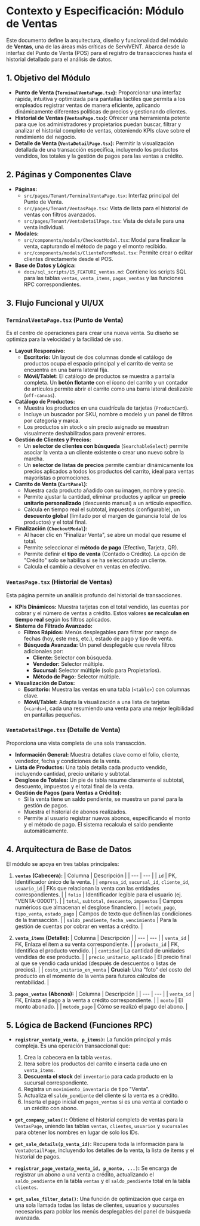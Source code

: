 # Contexto y Especificación: Módulo de Ventas

Este documento define la arquitectura, diseño y funcionalidad del módulo de **Ventas**, una de las áreas más críticas de ServiVENT. Abarca desde la interfaz del Punto de Venta (POS) para el registro de transacciones hasta el historial detallado para el análisis de datos.

## 1. Objetivo del Módulo

-   **Punto de Venta (`TerminalVentaPage.tsx`):** Proporcionar una interfaz rápida, intuitiva y optimizada para pantallas táctiles que permita a los empleados registrar ventas de manera eficiente, aplicando dinámicamente diferentes políticas de precios y gestionando clientes.
-   **Historial de Ventas (`VentasPage.tsx`):** Ofrecer una herramienta potente para que los administradores y propietarios puedan buscar, filtrar y analizar el historial completo de ventas, obteniendo KPIs clave sobre el rendimiento del negocio.
-   **Detalle de Venta (`VentaDetailPage.tsx`):** Permitir la visualización detallada de una transacción específica, incluyendo los productos vendidos, los totales y la gestión de pagos para las ventas a crédito.

## 2. Páginas y Componentes Clave

-   **Páginas:**
    -   `src/pages/Tenant/TerminalVentaPage.tsx`: Interfaz principal del Punto de Venta.
    -   `src/pages/Tenant/VentasPage.tsx`: Vista de lista para el historial de ventas con filtros avanzados.
    -   `src/pages/Tenant/VentaDetailPage.tsx`: Vista de detalle para una venta individual.
-   **Modales:**
    -   `src/components/modals/CheckoutModal.tsx`: Modal para finalizar la venta, capturando el método de pago y el monto recibido.
    -   `src/components/modals/ClienteFormModal.tsx`: Permite crear o editar clientes directamente desde el POS.
-   **Base de Datos y Lógica:**
    -   `docs/sql_scripts/15_FEATURE_ventas.md`: Contiene los scripts SQL para las tablas `ventas`, `venta_items`, `pagos_ventas` y las funciones RPC correspondientes.

## 3. Flujo Funcional y UI/UX

### `TerminalVentaPage.tsx` (Punto de Venta)

Es el centro de operaciones para crear una nueva venta. Su diseño se optimiza para la velocidad y la facilidad de uso.

-   **Layout Responsivo:**
    -   **Escritorio:** Un layout de dos columnas donde el catálogo de productos ocupa el espacio principal y el carrito de venta se encuentra en una barra lateral fija.
    -   **Móvil/Tablet:** El catálogo de productos se muestra a pantalla completa. Un **botón flotante** con el ícono del carrito y un contador de artículos permite abrir el carrito como una barra lateral deslizable (`off-canvas`).
-   **Catálogo de Productos:**
    -   Muestra los productos en una cuadrícula de tarjetas (`ProductCard`).
    -   Incluye un buscador por SKU, nombre o modelo y un panel de filtros por categoría y marca.
    -   Los productos sin stock o sin precio asignado se muestran visualmente deshabilitados para prevenir errores.
-   **Gestión de Clientes y Precios:**
    -   Un **selector de clientes con búsqueda** (`SearchableSelect`) permite asociar la venta a un cliente existente o crear uno nuevo sobre la marcha.
    -   Un **selector de listas de precios** permite cambiar dinámicamente los precios aplicados a todos los productos del carrito, ideal para ventas mayoristas o promociones.
-   **Carrito de Venta (`CartPanel`):**
    -   Muestra cada producto añadido con su imagen, nombre y precio.
    -   Permite ajustar la cantidad, eliminar productos y aplicar un **precio unitario personalizado** (descuento manual) a un artículo específico.
    -   Calcula en tiempo real el subtotal, impuestos (configurable), un **descuento global** (limitado por el margen de ganancia total de los productos) y el total final.
-   **Finalización (`CheckoutModal`):**
    -   Al hacer clic en "Finalizar Venta", se abre un modal que resume el total.
    -   Permite seleccionar el **método de pago** (Efectivo, Tarjeta, QR).
    -   Permite definir el **tipo de venta** (Contado o Crédito). La opción de "Crédito" solo se habilita si se ha seleccionado un cliente.
    -   Calcula el cambio a devolver en ventas en efectivo.

### `VentasPage.tsx` (Historial de Ventas)

Esta página permite un análisis profundo del historial de transacciones.

-   **KPIs Dinámicos:** Muestra tarjetas con el total vendido, las cuentas por cobrar y el número de ventas a crédito. Estos valores **se recalculan en tiempo real** según los filtros aplicados.
-   **Sistema de Filtrado Avanzado:**
    -   **Filtros Rápidos:** Menús desplegables para filtrar por rango de fechas (hoy, este mes, etc.), estado de pago y tipo de venta.
    -   **Búsqueda Avanzada:** Un panel desplegable que revela filtros adicionales por:
        -   **Cliente:** Selector con búsqueda.
        -   **Vendedor:** Selector múltiple.
        -   **Sucursal:** Selector múltiple (solo para Propietarios).
        -   **Método de Pago:** Selector múltiple.
-   **Visualización de Datos:**
    -   **Escritorio:** Muestra las ventas en una tabla (`<table>`) con columnas clave.
    -   **Móvil/Tablet:** Adapta la visualización a una lista de tarjetas (`<cards>`), cada una resumiendo una venta para una mejor legibilidad en pantallas pequeñas.

### `VentaDetailPage.tsx` (Detalle de Venta)

Proporciona una vista completa de una sola transacción.

-   **Información General:** Muestra detalles clave como el folio, cliente, vendedor, fecha y condiciones de la venta.
-   **Lista de Productos:** Una tabla detalla cada producto vendido, incluyendo cantidad, precio unitario y subtotal.
-   **Desglose de Totales:** Un pie de tabla resume claramente el subtotal, descuento, impuestos y el total final de la venta.
-   **Gestión de Pagos (para Ventas a Crédito):**
    -   Si la venta tiene un saldo pendiente, se muestra un panel para la gestión de pagos.
    -   Muestra el historial de abonos realizados.
    -   Permite al usuario registrar nuevos abonos, especificando el monto y el método de pago. El sistema recalcula el saldo pendiente automáticamente.

## 4. Arquitectura de Base de Datos

El módulo se apoya en tres tablas principales:

1.  **`ventas` (Cabecera):**
    | Columna | Descripción |
    | --- | --- |
    | `id` | PK, Identificador único de la venta. |
    | `empresa_id`, `sucursal_id`, `cliente_id`, `usuario_id` | FKs que relacionan la venta con las entidades correspondientes. |
    | `folio` | Identificador legible para el usuario (ej. "VENTA-00001"). |
    | `total`, `subtotal`, `descuento`, `impuestos` | Campos numéricos que almacenan el desglose financiero. |
    | `metodo_pago`, `tipo_venta`, `estado_pago` | Campos de texto que definen las condiciones de la transacción. |
    | `saldo_pendiente`, `fecha_vencimiento` | Para la gestión de cuentas por cobrar en ventas a crédito. |

2.  **`venta_items` (Detalle):**
    | Columna | Descripción |
    | --- | --- |
    | `venta_id` | FK, Enlaza el ítem a su venta correspondiente. |
    | `producto_id` | FK, Identifica el producto vendido. |
    | `cantidad` | La cantidad de unidades vendidas de ese producto. |
    | `precio_unitario_aplicado` | El precio final al que se vendió cada unidad (después de descuentos o listas de precios). |
    | `costo_unitario_en_venta` | **Crucial:** Una "foto" del costo del producto en el momento de la venta para futuros cálculos de rentabilidad. |

3.  **`pagos_ventas` (Abonos):**
    | Columna | Descripción |
    | --- | --- |
    | `venta_id` | FK, Enlaza el pago a la venta a crédito correspondiente. |
    | `monto` | El monto abonado. |
    | `metodo_pago` | Cómo se realizó el pago del abono. |

## 5. Lógica de Backend (Funciones RPC)

-   **`registrar_venta(p_venta, p_items)`:** La función principal y más compleja. Es una operación transaccional que:
    1.  Crea la cabecera en la tabla `ventas`.
    2.  Itera sobre los productos del carrito e inserta cada uno en `venta_items`.
    3.  **Descuenta el stock** del `inventario` para cada producto en la sucursal correspondiente.
    4.  Registra un `movimiento_inventario` de tipo "Venta".
    5.  Actualiza el `saldo_pendiente` del cliente si la venta es a crédito.
    6.  Inserta el pago inicial en `pagos_ventas` si es una venta al contado o un crédito con abono.

-   **`get_company_sales()`:** Obtiene el historial completo de ventas para la `VentasPage`, uniendo las tablas `ventas`, `clientes`, `usuarios` y `sucursales` para obtener los nombres en lugar de solo los IDs.

-   **`get_sale_details(p_venta_id)`:** Recupera toda la información para la `VentaDetailPage`, incluyendo los detalles de la venta, la lista de ítems y el historial de pagos.

-   **`registrar_pago_venta(p_venta_id, p_monto, ...)`:** Se encarga de registrar un abono a una venta a crédito, actualizando el `saldo_pendiente` en la tabla `ventas` y el `saldo_pendiente` total en la tabla `clientes`.

-   **`get_sales_filter_data()`:** Una función de optimización que carga en una sola llamada todas las listas de clientes, usuarios y sucursales necesarios para poblar los menús desplegables del panel de búsqueda avanzada.